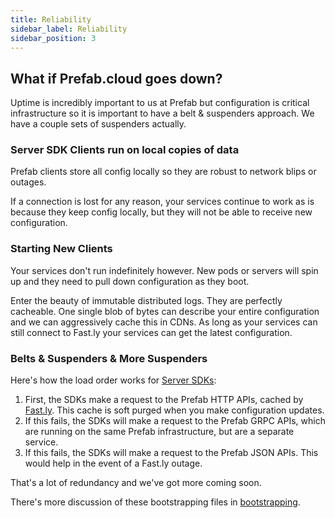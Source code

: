 ```yaml
---
title: Reliability
sidebar_label: Reliability
sidebar_position: 3
---
```


## What if Prefab.cloud goes down?

Uptime is incredibly important to us at Prefab but configuration is critical infrastructure so it is important to have a belt & suspenders approach.
We have a couple sets of suspenders actually.

### Server SDK Clients run on local copies of data

Prefab clients store all config locally so they are robust to network blips or outages.

If a connection is lost for any reason, your services continue to work as is because they keep config locally, but they will not be able to receive new configuration.

### Starting New Clients

Your services don't run indefinitely however. New pods or servers will spin up and they need to pull down configuration as they boot.

Enter the beauty of immutable distributed logs. They are perfectly cacheable. One single blob of bytes can describe your entire configuration and we can aggressively cache this in CDNs. As long as your services can still connect to Fast.ly your services can get the latest configuration.

### Belts & Suspenders & More Suspenders

Here's how the load order works for [Server SDKs](./server-sdks):

1. First, the SDKs make a request to the Prefab HTTP APIs, cached by [Fast.ly](https://Fast.ly). This cache is soft purged when you make configuration updates.
2. If this fails, the SDKs will make a request to the Prefab GRPC APIs, which are running on the same Prefab infrastructure, but are a separate service.
3. If this fails, the SDKs will make a request to the Prefab JSON APIs. This would help in the event of a Fast.ly outage.

That's a lot of redundancy and we've got more coming soon.

There's more discussion of these bootstrapping files in [bootstrapping](bootstrapping.md).
